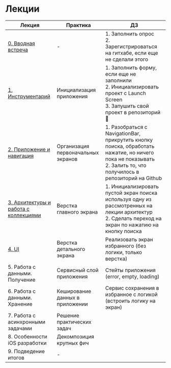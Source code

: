 # Лекции

| Лекция | Практика | ДЗ |
|--|--|--|
| [0. Вводная встреча](lecture0) | - | 1. Заполнить опрос<br>2. Зарегистрироваться на гитхабе, если еще не сделали этого
| [1. Инструментарий](lecture1) | Инициализация приложения | 1. Заполнить форму, если еще не заполнили<br>2. Инициализировать проект с Launch Screen<br>3. Запушить свой проект в репозиторий 🙂
| [2. Приложение и навигация](lecture2) | Организация первоначальных экранов | 1. Разобраться с NavigationBar, прикрутить кнопку поиска, обработать нажатие, но ничего пока не показывать<br>2. Залить то, что получилось в репозиторий на Github |
| [3. Архитектуры и работа с коллекциями](lecture3) | Верстка главного экрана | 1. Инициализировать пустой экран поиска используя одну из рассмотренных на лекции архитектур<br>2. Сделать переход на экран по нажатию на кнопку поиска |
| [4. UI](lecture4) | Верстка детального экрана | Реализовать экран избранного (без логики, только верстка) |
| 5. Работа с данными. Получение | Сервисный слой приложения | Стейты приложения (error, empty, loading) |
| 6. Работа с данными. Хранение | Кеширование данных в приложении | Сервис сохранения в избранное с логикой (встроить логику на экран) |
| 7. Работа с асинхронными задачами | Решение практических задач | |
| 8. Особенности iOS разработки | Декомпозиция крупных фич | |
| 9. Подведение итогов | - | |
